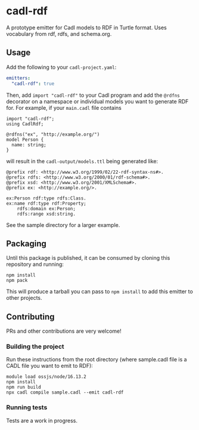 # cadl-rdf

A prototype emitter for Cadl models to RDF in Turtle format. Uses vocabulary from rdf, rdfs, and schema.org.


## Usage

Add the following to your `cadl-project.yaml`:

```yaml
emitters:
  "cadl-rdf": true
```

Then, add `import "cadl-rdf"` to your Cadl program and add the `@rdfns` decorator on a namespace or individual models you want to generate RDF for. For example, if your `main.cadl` file contains

```
import "cadl-rdf";
using CadlRdf;

@rdfns("ex", "http://example.org/")
model Person {
  name: string;
}
```

will result in the `cadl-output/models.ttl` being generated like:

```turtle
@prefix rdf: <http://www.w3.org/1999/02/22-rdf-syntax-ns#>.
@prefix rdfs: <http://www.w3.org/2000/01/rdf-schema#>.
@prefix xsd: <http://www.w3.org/2001/XMLSchema#>.
@prefix ex: <http://example.org/>.

ex:Person rdf:type rdfs:Class.
ex:name rdf:type rdf:Property;
    rdfs:domain ex:Person;
    rdfs:range xsd:string.

```

See the sample directory for a larger example.


## Packaging

Until this package is published, it can be consumed by cloning this repository and running:

```
npm install
npm pack
```

This will produce a tarball you can pass to `npm install` to add this emitter to other projects.

## Contributing

PRs and other contributions are very welcome!

### Building the project

Run these instructions from the root directory (where sample.cadl file is a CADL file you want to emit to RDF):
```
module load ossjs/node/16.13.2
npm install
npm run build
npx cadl compile sample.cadl --emit cadl-rdf
```

### Running tests

Tests are a work in progress.
